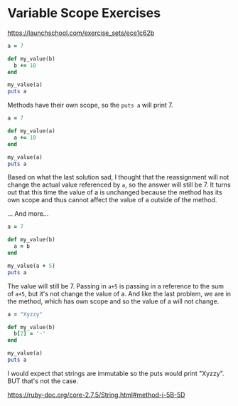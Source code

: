 # Variable Scope Exercises

https://launchschool.com/exercise_sets/ece1c62b

```rb
a = 7

def my_value(b)
  b += 10
end

my_value(a)
puts a
```

Methods have their own scope, so the `puts a` will print 7.

```rb
a = 7

def my_value(a)
  a += 10
end

my_value(a)
puts a
```

Based on what the last solution sad, I thought that the reassignment will not change the actual value referenced by `a`, so the answer will still be 7. It turns out that this time the value of a is unchanged because the method has its own scope and thus cannot affect the value of a outside of the method. 

... And more... 

```rb
a = 7

def my_value(b)
  a = b
end

my_value(a + 5)
puts a
```

The value will still be 7. Passing in `a+5` is passing in a reference to the sum of `a+5`, but it's not change the value of a. And like the last problem, we are in the method, which has own scope and so the value of a will not change.

```rb
a = "Xyzzy"

def my_value(b)
  b[2] = '-'
end

my_value(a)
puts a
```

I would expect that strings are immutable so the puts would print "Xyzzy". BUT that's not the case. 

https://ruby-doc.org/core-2.7.5/String.html#method-i-5B-5D